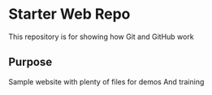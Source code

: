 # Starter Web Repo

This repository is for showing how Git and GitHub work

## Purpose

Sample website with plenty of files for demos
And training